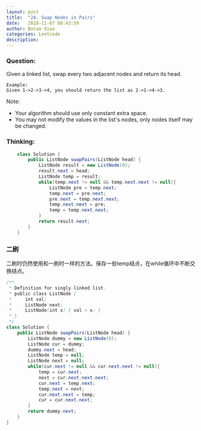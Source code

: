 ```yaml
---
layout: post
title:  "24. Swap Nodes in Pairs"
date:   2018-11-07 08:43:59
author: Botao Xiao
categories: Leetcode
description:
---
```

### Question:
Given a linked list, swap every two adjacent nodes and return its head.

```
Example:
Given 1->2->3->4, you should return the list as 2->1->4->3.
```

Note:

* Your algorithm should use only constant extra space.
* You may not modify the values in the list's nodes, only nodes itself may be changed.

### Thinking:
```Java
	class Solution {
	    public ListNode swapPairs(ListNode head) {
	        ListNode result = new ListNode(0);
	        result.next = head;
	        ListNode temp = result;
	        while(temp.next != null && temp.next.next != null){
	            ListNode pre = temp.next;
	            temp.next = pre.next;
	            pre.next = temp.next.next;
	            temp.next.next = pre;
	            temp = temp.next.next;
	        }
	        return result.next;
	    }
	}
```

### 二刷
二刷时仍然使用和一刷时一样的方法。保存一些temp结点，在while循环中不断交换结点。

```Java
/**
 * Definition for singly-linked list.
 * public class ListNode {
 *     int val;
 *     ListNode next;
 *     ListNode(int x) { val = x; }
 * }
 */
class Solution {
    public ListNode swapPairs(ListNode head) {
        ListNode dummy = new ListNode(0);
        ListNode cur = dummy;
        dummy.next = head;
        ListNode temp = null;
        ListNode next = null;
        while(cur.next != null && cur.next.next != null){
            temp = cur.next;
            next = cur.next.next.next;
            cur.next = temp.next;
            temp.next = next;
            cur.next.next = temp;
            cur = cur.next.next;
        }
        return dummy.next;
    }
}
```

